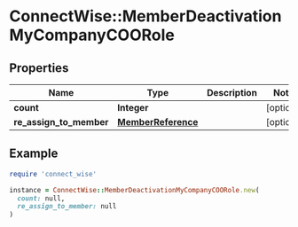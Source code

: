 # ConnectWise::MemberDeactivationMyCompanyCOORole

## Properties

| Name | Type | Description | Notes |
| ---- | ---- | ----------- | ----- |
| **count** | **Integer** |  | [optional] |
| **re_assign_to_member** | [**MemberReference**](MemberReference.md) |  | [optional] |

## Example

```ruby
require 'connect_wise'

instance = ConnectWise::MemberDeactivationMyCompanyCOORole.new(
  count: null,
  re_assign_to_member: null
)
```

